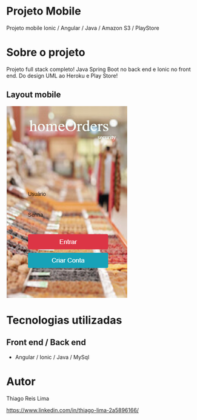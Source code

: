 # Projeto Mobile
  Projeto mobile Ionic / Angular / Java / Amazon S3 / PlayStore

# Sobre o projeto

Projeto full stack completo! Java Spring Boot no back end e Ionic no front end. Do design UML ao Heroku e Play Store!

## Layout mobile
![Mobile 1](https://github.com/Thiago771414/imagensProjetos/blob/main/slices/mobile/mobile1.png)

# Tecnologias utilizadas

## Front end / Back end
- Angular / Ionic / Java / MySql 

# Autor

Thiago Reis Lima

https://www.linkedin.com/in/thiago-lima-2a5896166/
